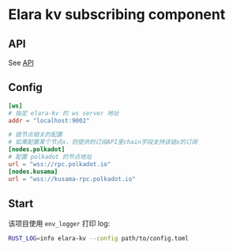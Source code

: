 # Elara kv subscribing component

## API

See [API](./API.md)

## Config

```toml
[ws]
# 指定 elara-kv 的 ws server 地址
addr = "localhost:9002"

# 链节点相关的配置
# 如果配置某个节点x，则提供的订阅API里chain字段支持该链x的订阅
[nodes.polkadot]
# 配置 polkadot 的节点地址
url = "wss://rpc.polkadot.io"
[nodes.kusama]
url = "wss://kusama-rpc.polkadot.io"
```

## Start

该项目使用 `env_logger` 打印 log:

```bash
RUST_LOG=info elara-kv --config path/to/config.toml
```
